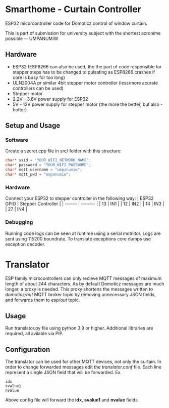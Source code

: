 # Smarthome - Curtain Controller
ESP32 micorcontroller code for Domoticz control of window curtain.

This is part of submission for university subject with the shortest acronime possible -- UMPANUMiW

## Hardware 
* ESP32 (ESP8266 can also be used, tho the part of code responsible for stepper steps has to be changed to pulsating as ESP8266 crashes if core is busy for too long)
* ULN2004A pr similar 4bit stepper motor controller (less/more acurate controllers can be used)
* Stepper motor
* 2.2V - 3.6V power supply for ESP32
* 5V - 12V power supply for stepper motor (the more the better, but also - hotter)

## Setup and Usage
### Software
Create a secret.cpp file in src/ folder with this structure:
```cpp
char* ssid = "YOUR_WIFI_NETWORK_NAME";
char* password = "YOUR_WIFI_PASSWORD";
char* mqtt_username = "umpanumiw";
char* mqtt_pwd = "umpanumiw";
```

### Hardware
Connect your ESP32 to stepper controller in the following way:
| ESP32 GPIO    | Stepper Controller |
| ------ | ------- |
| 13    | IN1 |
| 12    | IN2 |
| 14    | IN3 |
| 27    | IN4 |

### Debugging
Running code logs can be seen at runtime using a serial motnitor. Logs are sent using 115200 boundrate. To translate exceptions core dumps use exception decoder.

# Translator
ESP family microcontrollers can only recieve MQTT messages of maximum length of about 244 characters. As by default Domoticz messages are much longer, a proxy is needed. This proxy shortens the messages written to *domoticz/out* MQTT broker topic by removing unnecessary JSON fields, and forwards them to *esp/out* topic.

## Usage
Run translator.py file using python 3.9 or higher. Additional libraries are required, all avilable via PIP.

## Configuration
The translator can be used for other MQTT devices, not only the curtain. In order to change forwarded messages edit the *translator.conf* file. Each line represent a single JSON field that will be forwarded. Ex.

```
idx
svalue1
nvalue
```

Above config file will forward the **idx**, **svalue1** and **nvalue** fields.